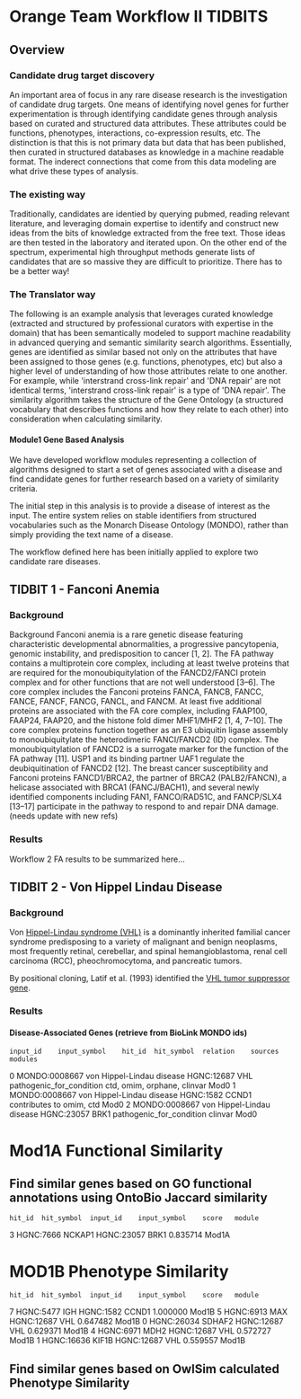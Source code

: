 # Orange Team Workflow II TIDBITS

## Overview

### Candidate drug target discovery
An important area of focus in any rare disease research is the investigation of candidate drug targets. One means of identifying novel genes for further experimentation is through identifying candidate genes through analysis based on curated and structured data attributes. These attributes could be functions, phenotypes, interactions, co-expression results, etc. The distinction is that this is not primary data but data that has been published, then curated in structured databases as knowledge in a machine readable format. The inderect connections that come from this data modeling are what drive these types of analysis.

### The existing way
Traditionally, candidates are identied by querying pubmed, reading relevant literature, and leveraging domain expertise to identify and construct new ideas from the bits of knowledge extracted from the free text. Those ideas are then tested in the laboratory and iterated upon. On the other end of the spectrum, experimental high throughput methods generate lists of candidates that are so massive they are difficult to prioritize. There has to be a better way!

### The Translator way
The following is an example analysis that leverages curated knowledge (extracted and structured by professional curators with expertise in the domain) that has been semantically modeled to support machine readability in advanced querying and semantic similarity search algorithms. Essentially, genes are identified as similar based not only on the attributes that have been assigned to those genes (e.g. functions, phenotypes, etc) but also a higher level of understanding of how those attributes relate to one another. For example, while 'interstrand cross-link repair' and 'DNA repair' are not identical terms, 'interstrand cross-link repair' is a type of 'DNA repair'. The similarity algorithm takes the structure of the Gene Ontology (a structured vocabulary that describes functions and how they relate to each other) into consideration when calculating similarity.

#### Module1 Gene Based Analysis
We have developed workflow modules representing a collection of algorithms designed to start a set of genes associated with a disease and find candidate genes for further research based on a variety of similarity criteria.

The initial step in this analysis is to provide a disease of interest as the input. The entire system relies on stable identifiers from structured vocabularies such as the Monarch Disease Ontology (MONDO), rather than simply providing the text name of a disease.

The workflow defined here has been initially applied to explore two candidate rare diseases.

## TIDBIT 1 -  Fanconi Anemia

### Background

Background Fanconi anemia is a rare genetic disease featuring characteristic developmental abnormalities, a progressive pancytopenia, genomic instability, and predisposition to cancer [1, 2]. The FA pathway contains a multiprotein core complex, including at least twelve proteins that are required for the monoubiquitylation of the FANCD2/FANCI protein complex and for other functions that are not well understood [3–6]. The core complex includes the Fanconi proteins FANCA, FANCB, FANCC, FANCE, FANCF, FANCG, FANCL, and FANCM. At least five additional proteins are associated with the FA core complex, including FAAP100, FAAP24, FAAP20, and the histone fold dimer MHF1/MHF2 [1, 4, 7–10]. The core complex proteins function together as an E3 ubiquitin ligase assembly to monoubiquitylate the heterodimeric FANCI/FANCD2 (ID) complex. The monoubiquitylation of FANCD2 is a surrogate marker for the function of the FA pathway [11]. USP1 and its binding partner UAF1 regulate the deubiquitination of FANCD2 [12]. The breast cancer susceptibility and Fanconi proteins FANCD1/BRCA2, the partner of BRCA2 (PALB2/FANCN), a helicase associated with BRCA1 (FANCJ/BACH1), and several newly identified components including FAN1, FANCO/RAD51C, and FANCP/SLX4 [13–17] participate in the pathway to respond to and repair DNA damage. (needs update with new refs)

### Results

Workflow 2 FA results to be summarized here...

## TIDBIT 2 -  Von Hippel Lindau Disease

### Background

Von [Hippel-Lindau syndrome (VHL)](http://omim.org/entry/193300) is a dominantly inherited familial cancer syndrome predisposing to a variety of malignant and benign neoplasms, most frequently retinal, cerebellar, and spinal hemangioblastoma, renal cell carcinoma (RCC), pheochromocytoma, and pancreatic tumors.

By positional cloning, Latif et al. (1993) identified the [VHL tumor suppressor gene](http://omim.org/entry/608537).

### Results

#### Disease-Associated Genes (retrieve from BioLink MONDO ids) 

	input_id	input_symbol	hit_id	hit_symbol	relation	sources	modules
0	MONDO:0008667	von Hippel-Lindau disease	HGNC:12687	VHL	pathogenic_for_condition	ctd, omim, orphane, clinvar	Mod0
1	MONDO:0008667	von Hippel-Lindau disease	HGNC:1582	CCND1	contributes to	omim, ctd	Mod0
2	MONDO:0008667	von Hippel-Lindau disease	HGNC:23057	BRK1	pathogenic_for_condition	clinvar	Mod0

# Mod1A Functional Similarity

## Find similar genes based on GO functional annotations using OntoBio Jaccard similarity

	hit_id	hit_symbol	input_id	input_symbol	score	module
3	HGNC:7666	NCKAP1	HGNC:23057	BRK1	0.835714	Mod1A

# MOD1B Phenotype Similarity

	hit_id	hit_symbol	input_id	input_symbol	score	module
7	HGNC:5477	IGH	HGNC:1582	CCND1	1.000000	Mod1B
5	HGNC:6913	MAX	HGNC:12687	VHL	0.647482	Mod1B
0	HGNC:26034	SDHAF2	HGNC:12687	VHL	0.629371	Mod1B
4	HGNC:6971	MDH2	HGNC:12687	VHL	0.572727	Mod1B
1	HGNC:16636	KIF1B	HGNC:12687	VHL	0.559557	Mod1B

## Find similar genes based on OwlSim calculated Phenotype Similarity
